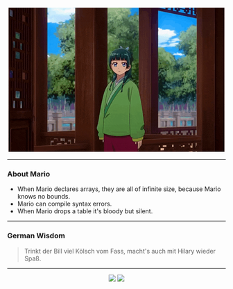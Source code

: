 <p align="center">
  <img src="assets/maomao.gif" />
</p>

---

### About Mario
- When Mario declares arrays, they are all of infinite size, because Mario knows no bounds.
- Mario can compile syntax errors.
- When Mario drops a table it's bloody but silent.

---

### German Wisdom
> Trinkt der Bill viel Kölsch vom Fass, macht's auch mit Hilary wieder Spaß.

---

<p align="center">
  <a>
    <img height="180em" src="https://github-readme-stats-eight-theta.vercel.app/api?username=Torfkopp&show_icons=true&theme=dark&include_all_commits=true&count_private=true"/>
  </a>
  <a href="https://github.com/Torfkopp?tab=repositories">
    <img height="180em" src="https://github-readme-stats-eight-theta.vercel.app/api/top-langs/?username=torfkopp&layout=compact&theme=dark&langs_count=8&hide=java"/>
  </a>
</p>
